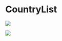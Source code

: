 # CountryList

![](https://jaycodes.com/images/portfolio/home_view.png)








![](https://jaycodes.com/images/portfolio/detail_view.png)
